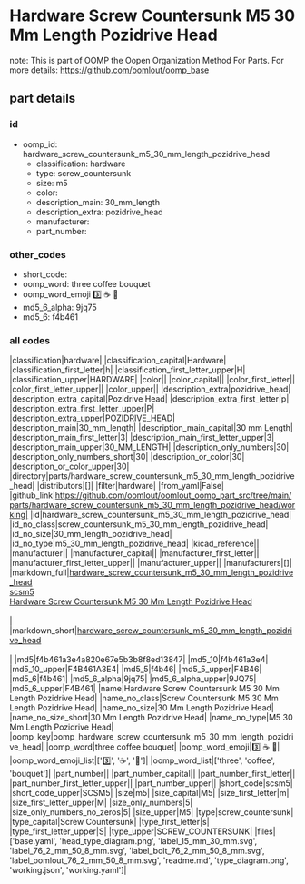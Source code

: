 # Hardware Screw Countersunk M5 30 Mm Length Pozidrive Head  

note: This is part of OOMP the Oopen Organization Method For Parts. For more details: https://github.com/oomlout/oomp_base

##  part details





### id
* oomp_id: hardware_screw_countersunk_m5_30_mm_length_pozidrive_head
  * classification: hardware
  * type: screw_countersunk
  * size: m5
  * color: 
  * description_main: 30_mm_length
  * description_extra: pozidrive_head
  * manufacturer: 
  * part_number: 

### other_codes
* short_code: 
* oomp_word: three coffee bouquet
* oomp_word_emoji :three: :coffee: :bouquet:
* md5_6_alpha: 9jq75
* md5_6: f4b461

### all codes 
|classification|hardware|
|classification_capital|Hardware|
|classification_first_letter|h|
|classification_first_letter_upper|H|
|classification_upper|HARDWARE|
|color||
|color_capital||
|color_first_letter||
|color_first_letter_upper||
|color_upper||
|description_extra|pozidrive_head|
|description_extra_capital|Pozidrive Head|
|description_extra_first_letter|p|
|description_extra_first_letter_upper|P|
|description_extra_upper|POZIDRIVE_HEAD|
|description_main|30_mm_length|
|description_main_capital|30 mm Length|
|description_main_first_letter|3|
|description_main_first_letter_upper|3|
|description_main_upper|30_MM_LENGTH|
|description_only_numbers|30|
|description_only_numbers_short|30|
|description_or_color|30|
|description_or_color_upper|30|
|directory|parts/hardware_screw_countersunk_m5_30_mm_length_pozidrive_head|
|distributors|[]|
|filter|hardware|
|from_yaml|False|
|github_link|https://github.com/oomlout/oomlout_oomp_part_src/tree/main/parts/hardware_screw_countersunk_m5_30_mm_length_pozidrive_head/working|
|id|hardware_screw_countersunk_m5_30_mm_length_pozidrive_head|
|id_no_class|screw_countersunk_m5_30_mm_length_pozidrive_head|
|id_no_size|30_mm_length_pozidrive_head|
|id_no_type|m5_30_mm_length_pozidrive_head|
|kicad_reference||
|manufacturer||
|manufacturer_capital||
|manufacturer_first_letter||
|manufacturer_first_letter_upper||
|manufacturer_upper||
|manufacturers|[]|
|markdown_full|[hardware_screw_countersunk_m5_30_mm_length_pozidrive_head](https://github.com/oomlout/oomlout_oomp_part_src/tree/main/parts/hardware_screw_countersunk_m5_30_mm_length_pozidrive_head/working)<br>[scsm5](https://github.com/oomlout/oomlout_oomp_part_src/tree/main/parts/hardware_screw_countersunk_m5_30_mm_length_pozidrive_head/working)<br>[Hardware Screw Countersunk M5 30 Mm Length Pozidrive Head](https://github.com/oomlout/oomlout_oomp_part_src/tree/main/parts/hardware_screw_countersunk_m5_30_mm_length_pozidrive_head/working)<br><br>|
|markdown_short|[hardware_screw_countersunk_m5_30_mm_length_pozidrive_head](https://github.com/oomlout/oomlout_oomp_part_src/tree/main/parts/hardware_screw_countersunk_m5_30_mm_length_pozidrive_head/working)<br><br>|
|md5|f4b461a3e4a820e67e5b3b8f8ed13847|
|md5_10|f4b461a3e4|
|md5_10_upper|F4B461A3E4|
|md5_5|f4b46|
|md5_5_upper|F4B46|
|md5_6|f4b461|
|md5_6_alpha|9jq75|
|md5_6_alpha_upper|9JQ75|
|md5_6_upper|F4B461|
|name|Hardware Screw Countersunk M5 30 Mm Length Pozidrive Head|
|name_no_class|Screw Countersunk M5 30 Mm Length Pozidrive Head|
|name_no_size|30 Mm Length Pozidrive Head|
|name_no_size_short|30 Mm Length Pozidrive Head|
|name_no_type|M5 30 Mm Length Pozidrive Head|
|oomp_key|oomp_hardware_screw_countersunk_m5_30_mm_length_pozidrive_head|
|oomp_word|three coffee bouquet|
|oomp_word_emoji|:three: :coffee: :bouquet:|
|oomp_word_emoji_list|[':three:', ':coffee:', ':bouquet:']|
|oomp_word_list|['three', 'coffee', 'bouquet']|
|part_number||
|part_number_capital||
|part_number_first_letter||
|part_number_first_letter_upper||
|part_number_upper||
|short_code|scsm5|
|short_code_upper|SCSM5|
|size|m5|
|size_capital|M5|
|size_first_letter|m|
|size_first_letter_upper|M|
|size_only_numbers|5|
|size_only_numbers_no_zeros|5|
|size_upper|M5|
|type|screw_countersunk|
|type_capital|Screw Countersunk|
|type_first_letter|s|
|type_first_letter_upper|S|
|type_upper|SCREW_COUNTERSUNK|
|files|['base.yaml', 'head_type_diagram.png', 'label_15_mm_30_mm.svg', 'label_76_2_mm_50_8_mm.svg', 'label_bolt_76_2_mm_50_8_mm.svg', 'label_oomlout_76_2_mm_50_8_mm.svg', 'readme.md', 'type_diagram.png', 'working.json', 'working.yaml']|
